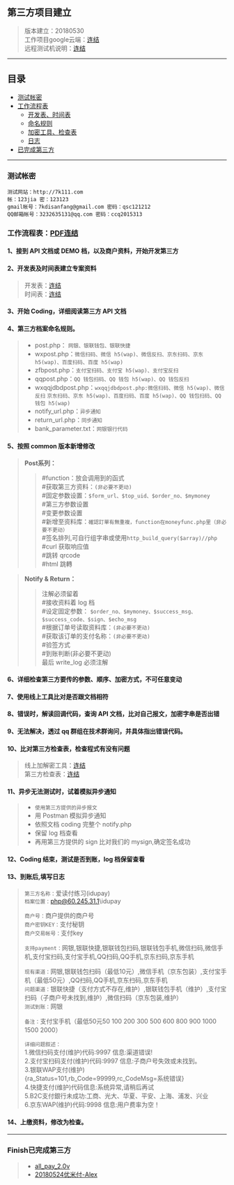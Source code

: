 ## 第三方项目建立
> 版本建立：20180530   
> 工作项目google云端：[连结](https://drive.google.com/drive/folders/1Our7MFWXDpN-AzDJJf-_K-1fyNoJ8SKe?usp=sharing "工作项目云端硬碟")  
> 远程测试机说明：[连结](https://drive.google.com/file/d/1OfUeWfF0fOuWOwy6_HE3XQ5FVv9lZJvo/view?usp=sharing "远程测试机说明")

------

## 目录
* [测试帐密](#)
* [工作流程表](#pdf)
    * [开发表、时间表](#2)
    * [命名规则](#4)
    * [加密工具、检查表](#10)
    * [日志](#13)
* [已完成第三方](#Finish)

------
### 测试帐密

    测试网站：http://7k111.com  
    帐：123jia 密：123123  
    gmail帐号：7kdisanfang@gmail.com 密码：qsc121212  
    QQ邮箱帐号：3232635131@qq.com 密码：ccq2015313  

### **工作流程表：[PDF连结](https://drive.google.com/file/d/1GpSDihV9nMx8t95wnBPZLRlvzztAU2Z8/view?usp=sharing "工作流程表")**
#### **1、接到 API 文档或 DEMO 档，以及商户资料，开始开发第三方**
#### **2、开发表及时间表建立专案资料**
> 开发表：[连结](https://docs.google.com/spreadsheets/d/1l0Unt3LX2LDw9WRLYwj0VtF7OcNGpwc9GzrqG5gjwig/edit?usp=sharing "开发表")  
> 时间表：[连结](https://drive.google.com/drive/folders/14Qe0QBT0RGe4sUbPuMA7UT--NYTiuGZT?usp=sharing "时间表")  

#### **3、开始 Coding，详细阅读第三方 API 文档**
#### **4、第三方档案命名规则。**
> * post.php： `网银、银联钱包、银联快捷`
> * wxpost.php：`微信扫码、微信 h5(wap)、微信反扫、京东扫码、京东 h5(wap)、百度扫码、百度 h5(wap)`
> * zfbpost.php：`支付宝扫码、支付宝 h5(wap)、支付宝反扫`
> * qqpost.php：`QQ 钱包扫码、QQ 钱包 h5(wap)、QQ 钱包反扫`
> * wxqqjdbdpost.php：`wxqqjdbdpost.php:微信扫码、微信 h5(wap)、微信反扫`
>   `京东扫码、京东 h5(wap)、百度扫码、百度 h5(wap)、QQ 钱包扫码、QQ 钱包 h5(wap)`
> * notify_url.php：`异步通知`
> * return_url.php：`同步通知`
> * bank_parameter.txt：`网银银行代码`  

#### **5、按照 common 版本新增修改**
>**Post系列：**  
>>#function：放会调用到的函式  
>>#获取第三方资料：`(非必要不更动)`   
>>#固定参数设置：`$form_url、$top_uid、$order_no、$mymoney`    
>>#第三方参数设置  
>>#变更参数设置  
>>#新增至资料库：`確認訂單有無重複，function在moneyfunc.php里（非必要不更动）`  
>>#签名排列,可自行组字串或使用```http_build_query($array)//php```  
>>#curl 获取响应值    
>>#跳转 qrcode    
>>#html 跳轉      

>**Notify & Return：**   
>>注解必须留着  
>>#接收资料着 log 档  
>>#设定固定参数：
>>`$order_no、$mymoney、$success_msg、$success_code、$sign、$echo_msg`    
>>#根据订单号读取资料库：`(非必要不更动)`    
>>#获取该订单的支付名称：`(非必要不更动)`   
>>#验签方式   
>>#到账判断(非必要不更动)   
>>最后 write_log 必须注解   

#### **6、详细检查第三方要传的参数、顺序、加密方式，不可任意变动**  
#### **7、使用线上工具比对是否跟文档相符**  
#### **8、错误时，解读回调代码，查询 API 文档，比对自己报文，加密字串是否出错**  
#### **9、无法解决，透过 qq 群组在技术群询问，并具体指出错误代码。**
#### **10、比对第三方检查表，检查程式有没有问题**
>线上加解密工具：[连结](http://tool.chacuo.net/cryptrsapubkey "线上加解密工具")  
>第三方检查表：[连结](https://docs.google.com/document/d/1ECe7qOE-a6-1CJwIrE7_DM3nYf1lMF4aL9Ydz3xMg5I/edit?usp=sharing "第三方检查表")  

#### **11、异步无法测试时，试着模拟异步通知**
>* `使用第三方提供的异步报文`
>* 用 Postman 模拟异步通知
>* 依照文档 coding 完整个 notify.php
>* 保留 log 档查看
>* 再用第三方提供的 sign 比对我们的 mysign,确定签名成功

#### **12、Coding 结束，测试是否到账，log 档保留查看**
#### **13、到账后,填写日志**

>`第三方名称：`爱读付练习(idupay)  
>`档案位置：`php@60.245.31.1\idupay  
>  
>`商户号：`商户提供的商户号  
>`商户密钥KEY：`支付秘钥  
>`商户交易帐号：`支付key  
>  
>`支持payment：`网银,银联快捷,银联钱包扫码,银联钱包手机,微信扫码,微信手机,支付宝扫码,支付宝手机,QQ扫码,QQ手机,京东扫码,京东手机  
>  
>`现有渠道：`网银,银联钱包扫码（最低10元）,微信手机（京东包装）,支付宝手机（最低50元）,QQ扫码,QQ手机,京东扫码,京东手机  
>`问题渠道：`银联快捷（支付方式不存在,维护）,银联钱包手机（维护）,支付宝扫码（子商户号未找到,维护）,微信扫码（京东包装,维护）  
>`测试到账：`网银  
>  
>`备注：`支付宝手机（最低50元50 100 200  300 500   600   800  900  1000  1500  2000） 
>  
>`详细问题叙述：`  
>1.微信扫码支付(维护)代码:9997 信息:渠道错误!  
>2.支付宝扫码支付(维护)代码:9997 信息:子商户号失效或未找到。  
>3.银联WAP支付(维护)  
>{ra_Status=101,rb_Code=99999,rc_CodeMsg=系统错误}  
>4.快捷支付(维护)代码信息:系统异常,请稍后再试  
>5.B2C支付銀行未成功:工商、光大、华夏、平安、上海、浦发、兴业  
>6.京东WAP(维护)代码:9998 信息:用户费率为空！  

#### **14、上缴资料，修改为检查。**

-----

### **Finish已完成第三方**
>*  [all_pay_2.0v](http://pay.bb5678.net/alex/third_pay/tree/master/all_pay_2.0v "all_pay_2.0v")   
>*  [20180524优米付-Alex](http://pay.bb5678.net/alex/third_pay/tree/master/project/20180524%E4%BC%98%E7%B1%B3%E4%BB%98-Alex "20180524优米付-Alex") 

